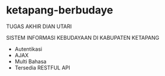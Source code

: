 # ketapang-berbudaye
 TUGAS AKHIR DIAN UTARI

 SISTEM INFORMASI KEBUDAYAAN DI KABUPATEN KETAPANG

- Autentikasi
- AJAX
- Multi Bahasa
- Tersedia RESTFUL API
